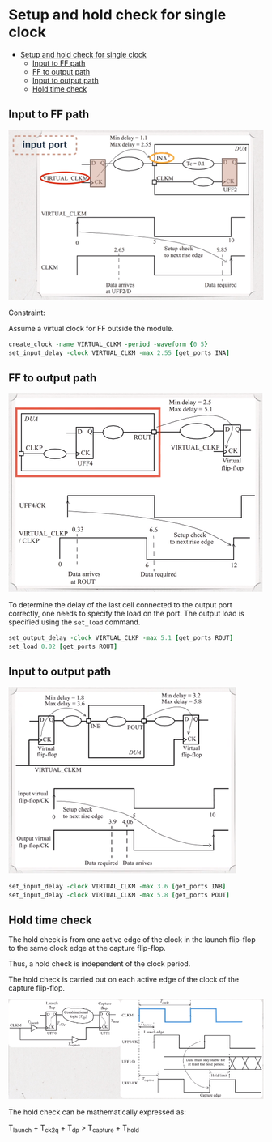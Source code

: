 # Setup and hold check for single clock

- [Setup and hold check for single clock](#setup-and-hold-check-for-single-clock)
  - [Input to FF path](#input-to-ff-path)
  - [FF to output path](#ff-to-output-path)
  - [Input to output path](#input-to-output-path)
  - [Hold time check](#hold-time-check)

## Input to FF path

![input2ff](assets/pic/single_clock/input2ff.png)

Constraint:

Assume a virtual clock for FF outside the module.

```tcl
create_clock -name VIRTUAL_CLKM -period -waveform {0 5}
set_input_delay -clock VIRTUAL_CLKM -max 2.55 [get_ports INA]
```

## FF to output path

![ff2output](assets/pic/single_clock/ff2output.png)

To determine the delay of the last cell connected to the output port correctly, one needs to specify the load on the port. The output load is specified using the `set_load` command.

```tcl
set_output_delay -clock VIRTUAL_CLKP -max 5.1 [get_ports ROUT]
set_load 0.02 [get_ports ROUT]
```

## Input to output path

![input2output](assets/pic/single_clock/input2output.png)

```tcl
set_input_delay -clock VIRTUAL_CLKM -max 3.6 [get_ports INB]
set_input_delay -clock VIRTUAL_CLKM -max 5.8 [get_ports POUT]
```

## Hold time check

The hold check is from one active edge of the clock in the launch flip-flop to the same clock edge at the capture flip-flop.

Thus, a hold check is independent of the clock period.

The hold check is carried out on each active edge of the clock of the capture flip-flop.

![hold_check](assets/pic/single_clock/hold_check.png)

The hold check can be mathematically expressed as:

T<sub>launch</sub> + T<sub>ck2q</sub> + T<sub>dp</sub> > T<sub>capture</sub> + T<sub>hold</sub>
